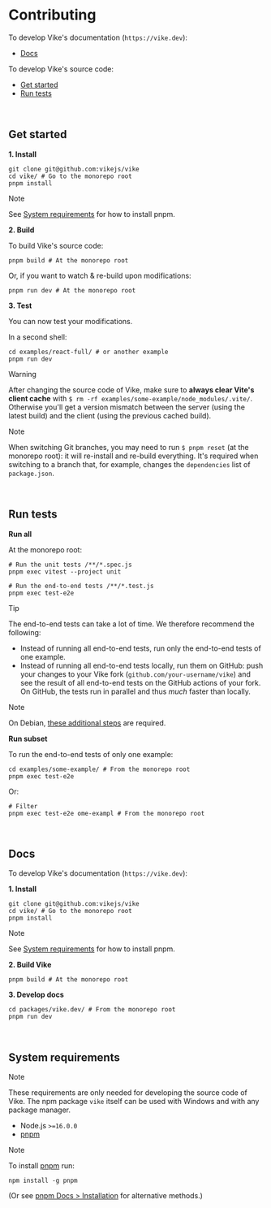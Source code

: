 # Contributing

To develop Vike's documentation (`https://vike.dev`):

- [Docs](#docs)

To develop Vike's source code:

- [Get started](#get-started)
- [Run tests](#run-tests)

<br/>


## Get started

**1. Install**

```shell
git clone git@github.com:vikejs/vike
cd vike/ # Go to the monorepo root
pnpm install
```

> [!NOTE]
> See [System requirements](#system-requirements) for how to install pnpm.

**2. Build**

To build Vike's source code:

```shell
pnpm build # At the monorepo root
```

Or, if you want to watch & re-build upon modifications:

```shell
pnpm run dev # At the monorepo root
```

**3. Test**

You can now test your modifications.

In a second shell:

```shell
cd examples/react-full/ # or another example
pnpm run dev
```

> [!WARNING]
> After changing the source code of Vike, make sure to **always clear Vite's client cache** with `$ rm -rf examples/some-example/node_modules/.vite/`. Otherwise you'll get a version mismatch between the server (using the latest build) and the client (using the previous cached build).

> [!NOTE]
> When switching Git branches, you may need to run `$ pnpm reset` (at the monorepo root): it will re-install and re-build everything. It's required when switching to a branch that, for example, changes the `dependencies` list of `package.json`.

<br/>


## Run tests

**Run all**

At the monorepo root:

```shell
# Run the unit tests /**/*.spec.js
pnpm exec vitest --project unit

# Run the end-to-end tests /**/*.test.js
pnpm exec test-e2e
```

> [!TIP]
> The end-to-end tests can take a lot of time. We therefore recommend the following:
> - Instead of running all end-to-end tests, run only the end-to-end tests of one example.
> - Instead of running all end-to-end tests locally, run them on GitHub: push your changes to your Vike fork (`github.com/your-username/vike`) and see the result of all end-to-end tests on the GitHub actions of your fork. On GitHub, the tests run in parallel and thus *much* faster than locally.

> [!NOTE]
> On Debian, [these additional steps](https://github.com/vikejs/vike/issues/283#issuecomment-1072974554) are required.

**Run subset**

To run the end-to-end tests of only one example:

```shell
cd examples/some-example/ # From the monorepo root
pnpm exec test-e2e
```

Or:

```shell
# Filter
pnpm exec test-e2e ome-exampl # From the monorepo root
```

<br/>


## Docs

To develop Vike's documentation (`https://vike.dev`):

**1. Install**

```shell
git clone git@github.com:vikejs/vike
cd vike/ # Go to the monorepo root
pnpm install
```

> [!NOTE]
> See [System requirements](#system-requirements) for how to install pnpm.

**2. Build Vike**

```shell
pnpm build # At the monorepo root
```

**3. Develop docs**

```shell
cd packages/vike.dev/ # From the monorepo root
pnpm run dev
```

<br/>


## System requirements

> [!NOTE]
> These requirements are only needed for developing the source code of Vike. The npm package `vike` itself can be used with Windows and with any package manager.

- Node.js `>=16.0.0`
- [pnpm](https://pnpm.io)

> [!NOTE]
> To install [pnpm](https://pnpm.io) run:
> ```shell
> npm install -g pnpm
> ```
> (Or see [pnpm Docs > Installation](https://pnpm.io/installation) for alternative methods.)
